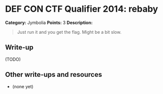 # DEF CON CTF Qualifier 2014: rebaby

**Category:** Jymbolia
**Points:** 3
**Description:**

> Just run it and you get the flag. Might be a bit slow.

## Write-up

(TODO)

## Other write-ups and resources

* (none yet)
